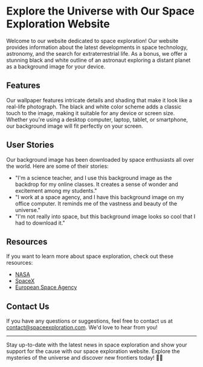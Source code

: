 <!--font:Playfair Display-->

# Explore the Universe with Our Space Exploration Website

Welcome to our website dedicated to space exploration! Our website provides information about the latest developments in space technology, astronomy, and the search for extraterrestrial life. As a bonus, we offer a stunning black and white outline of an astronaut exploring a distant planet as a background image for your device.

## Features

Our wallpaper features intricate details and shading that make it look like a real-life photograph. The black and white color scheme adds a classic touch to the image, making it suitable for any device or screen size. Whether you're using a desktop computer, laptop, tablet, or smartphone, our background image will fit perfectly on your screen.

## User Stories

Our background image has been downloaded by space enthusiasts all over the world. Here are some of their stories:

- "I'm a science teacher, and I use this background image as the backdrop for my online classes. It creates a sense of wonder and excitement among my students."
- "I work at a space agency, and I have this background image on my office computer. It reminds me of the vastness and beauty of the universe."
- "I'm not really into space, but this background image looks so cool that I had to download it."

## Resources

If you want to learn more about space exploration, check out these resources:

- [NASA](#)
- [SpaceX](#)
- [European Space Agency](#)

## Contact Us

If you have any questions or suggestions, feel free to contact us at [contact@spaceexploration.com](mailto:contact@spaceexploration.com). We'd love to hear from you!

---

Stay up-to-date with the latest news in space exploration and show your support for the cause with our space exploration website. Explore the mysteries of the universe and discover new frontiers today! 🚀🌠

<!--

Write me content for website with wallpaper which alt text is:

"A black and white outline of an astronaut exploring a distant planet, with intricate details and shading."

The name/title of the page should not be 1:1 copy of the alt text but rather a real content of the website which is using this wallpaper.

- Use markdown format 
- Start with heading
- Heading should be short and concise
- The content should look like a real website 
- The website should not be about the wallpaper, wallpaper is just a related background
- Heading should be contain work "wallpaper" or "background"
- Include real sections like references, contact, user stories, etc. use things relevant to the page purpose.
- Feel free to use structure like headings, bullets, numbering, blockquotes, paragraphs, horizontal lines, etc.
- You can use formatting like bold or _italic_
- You can include UTF-8 emojis
- Links should be only #hash anchors (and you can refer to the document itself)
- Do not include images


---


# Space Exploration Wallpaper

Welcome to our website dedicated to space exploration! Our website provides information about the latest developments in space technology, astronomy, and the search for extraterrestrial life. Our black and white outline wallpaper of an astronaut exploring a distant planet is the perfect background for anyone interested in space exploration.

## Features

Our wallpaper features intricate details and shading that make it look like a real-life photograph. The black and white color scheme adds a classic touch to the image, making it suitable for any device or screen size. Whether you're using a desktop computer, laptop, tablet, or smartphone, our wallpaper will fit perfectly on your screen.

## User Stories

Our wallpaper has been downloaded by space enthusiasts all over the world. Here are some of their stories:

- "I'm a science teacher, and I use this wallpaper as the background for my online classes. My students love it!"
- "I work at a space agency, and I have this wallpaper on my office computer. It reminds me of why I got into this field in the first place."
- "I'm not really into space, but this wallpaper looks so cool that I had to download it."

## References

If you want to learn more about space exploration, check out these resources:

- [NASA](#)
- [SpaceX](#)
- [European Space Agency](#)

## Contact Us

If you have any questions or suggestions, feel free to contact us at [contact@spaceexploration.com](mailto:contact@spaceexploration.com). We'd love to hear from you!

---

Stay up-to-date with the latest news in space exploration and show your support for the cause with our space exploration wallpaper. Download it now and join the adventure! 🚀🌠


---


Heading should not include word "wallpaper". The website should not be about the wallpaper itself, wallpaper is just a related background, rewrite whole content.


---


# Explore the Universe with Our Space Exploration Website

Welcome to our website dedicated to space exploration! Our website provides information about the latest developments in space technology, astronomy, and the search for extraterrestrial life. As a bonus, we offer a stunning black and white outline of an astronaut exploring a distant planet as a background image for your device.

## Features

Our wallpaper features intricate details and shading that make it look like a real-life photograph. The black and white color scheme adds a classic touch to the image, making it suitable for any device or screen size. Whether you're using a desktop computer, laptop, tablet, or smartphone, our background image will fit perfectly on your screen.

## User Stories

Our background image has been downloaded by space enthusiasts all over the world. Here are some of their stories:

- "I'm a science teacher, and I use this background image as the backdrop for my online classes. It creates a sense of wonder and excitement among my students."
- "I work at a space agency, and I have this background image on my office computer. It reminds me of the vastness and beauty of the universe."
- "I'm not really into space, but this background image looks so cool that I had to download it."

## Resources

If you want to learn more about space exploration, check out these resources:

- [NASA](#)
- [SpaceX](#)
- [European Space Agency](#)

## Contact Us

If you have any questions or suggestions, feel free to contact us at [contact@spaceexploration.com](mailto:contact@spaceexploration.com). We'd love to hear from you!

---

Stay up-to-date with the latest news in space exploration and show your support for the cause with our space exploration website. Explore the mysteries of the universe and discover new frontiers today! 🚀🌠

-->

